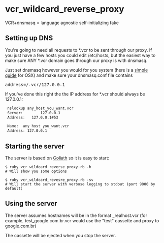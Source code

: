 vcr_wildcard_reverse_proxy
==========================

VCR+dnsmasq = language agnostic self-initializing fake

## Setting up DNS ##
You're going to need all requests to *.vcr to be sent through our proxy.  If you just have a few hosts you could edit
/etc/hosts, but the easiest way to make sure ANY *.vcr domain goes through our proxy is with dnsmasq.

Just set dnsmasq however you would for you system (here is a [simple guide](http://blakeembrey.com/articles/local-development-with-dnsmasq/) for OSX) and make sure your dnsmasq.conf file contains
<pre>
address=/.vcr/127.0.0.1
</pre>

If you've done this right the the IP address for *.vcr should always be 127.0.0.1:
```bash
 nslookup any_host_you_want.vcr
 Server:        127.0.0.1
 Address:   127.0.0.1#53

 Name:  any_host_you_want.vcr
 Address: 127.0.0.1
```

## Starting the server ##

The server is based on [Goliath](http://postrank-labs.github.io/goliath/) so it is easy to start:

```shell
$ ruby vcr_wildcard_reverse_proxy.rb -h
# Will show you some options

$ ruby vcr_wildcard_revesre_proxy.rb -sv
# Will start the server with verbose logging to stdout (port 9000 by default)
```

## Using the server ##

The server assumes hostnames will be in the format <cassette>_realhost.vcr (for example, test_google.com.br.vcr would use the "test"
  cassette and proxy to google.com.br)

The cassette will be ejected when you stop the server.

